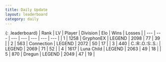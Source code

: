 ```yaml
---
title: Daily Update
layout: leaderboard
category: daily
---
```


{: .leaderboard}
| Rank | LV | Player | Division | Elo | Wins | Losses |
| --- | --- | --- | --- | --- | --- | --- |
| <span data-change="1">1</span> | 1258 | <span title="ID: 315148">GryphonEX</span> | LEGEND | <span data-change="37">2098</span> | <span data-change="14">77</span> | <span data-change="4">39</span> |
| <span data-change="-1">2</span> | 563 | <span title="ID: 539711">Connection</span> | LEGEND | <span data-change="0">2072</span> | <span data-change="0">50</span> | <span data-change="0">17</span> |
| <span data-change="6">3</span> | 440 | <span title="ID: 451068">C.:R:.O.:S:.S.:</span> | LEGEND | <span data-change="62">2069</span> | <span data-change="10">71</span> | <span data-change="2">52</span> |
| <span data-change="0">4</span> | 1617 | <span title="ID: 164871">Luna Child</span> | LEGEND | <span data-change="41">2063</span> | <span data-change="16">49</span> | <span data-change="3">18</span> |
| <span data-change="-2">5</span> | 870 | <span title="ID: 337810">Dregun</span> | LEGEND | <span data-change="0">2049</span> | <span data-change="0">47</span> | <span data-change="0">19</span> |